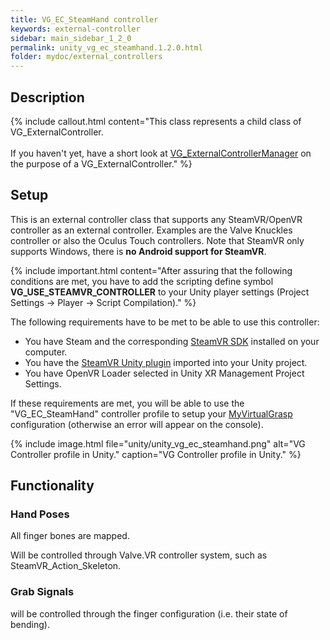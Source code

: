 ```yaml
---
title: VG_EC_SteamHand controller
keywords: external-controller
sidebar: main_sidebar_1_2_0
permalink: unity_vg_ec_steamhand.1.2.0.html
folder: mydoc/external_controllers
---
```


## Description 

{% include callout.html content="This class represents a child class of VG_ExternalController.<br><br> If you haven't yet, have a short look at [VG_ExternalControllerManager](unity_component_vgexternalcontrollermanager.1.2.0.html) on the purpose of a VG_ExternalController." %}

## Setup 

This is an external controller class that supports any SteamVR/OpenVR controller as an external controller. Examples are the Valve Knuckles controller or also the Oculus Touch controllers. Note that SteamVR only supports Windows, there is **no Android support for SteamVR**.

{% include important.html content="After assuring that the following conditions are met, you have to add the scripting define symbol **VG_USE_STEAMVR_CONTROLLER** to your Unity player settings (Project Settings → Player → Script Compilation)." %}

The following requirements have to be met to be able to use this controller:

 * You have Steam and the corresponding [SteamVR SDK](https://store.steampowered.com/app/250820/SteamVR/) installed on your computer.
 * You have the [SteamVR Unity plugin](https://assetstore.unity.com/packages/tools/integration/steamvr-plugin-32647) imported into your Unity project.
 * You have OpenVR Loader selected in Unity XR Management Project Settings.

If these requirements are met, you will be able to use the "VG_EC_SteamHand" controller profile to setup your [MyVirtualGrasp](unity_component_myvirtualgrasp.1.2.0.html#controller-profile) configuration (otherwise an error will appear on the console).

{% include image.html file="unity/unity_vg_ec_steamhand.png" alt="VG Controller profile in Unity." caption="VG Controller profile in Unity." %}

## Functionality

### Hand Poses
All finger bones are mapped.

Will be controlled through Valve.VR controller system, such as SteamVR_Action_Skeleton.

### Grab Signals
will be controlled through the finger configuration (i.e. their state of bending).
